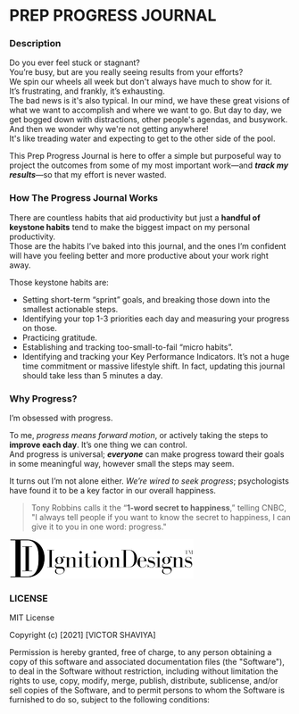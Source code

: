 # PREP PROGRESS JOURNAL
### Description
Do you ever feel stuck or stagnant?   
You’re busy, but are you really seeing results from your efforts?   
We spin our wheels all week but don't always have much to show for it.   
It’s frustrating, and frankly, it’s exhausting.   
The bad news is it's also typical. In our mind, we have these great visions of what we want to accomplish and where we want to go. But day to day, we get bogged down with distractions, other people's agendas, and busywork. And then we wonder why we're not getting anywhere!   
It's like treading water and expecting to get to the other side of the pool.

This Prep Progress Journal is here to offer a simple but purposeful way to project the outcomes from some of my most important work—and ***track my results***—so that my effort is never wasted.
### How The Progress Journal Works
There are countless habits that aid productivity but just a **handful of keystone habits** tend to make the biggest impact on my personal productivity.   
Those are the habits I’ve baked into this journal, and the ones I’m confident will have you feeling better and more productive about your work right away.

Those keystone habits are:  
* Setting short-term “sprint” goals, and breaking those down into the smallest actionable steps.   
* Identifying your top 1-3 priorities each day and measuring your progress on those.   
* Practicing gratitude.   
* Establishing and tracking too-small-to-fail “micro habits”.   
* Identifying and tracking your Key Performance Indicators.
It’s not a huge time commitment or massive lifestyle shift. In fact, updating this journal should take less than 5 minutes a day.
### Why Progress?
I’m obsessed with progress.

To me, *progress means forward motion*, or actively taking the steps to **improve each day**. It’s one thing we can control.   
And progress is universal; ___everyone___ can make progress toward their goals in some meaningful way, however small the steps may seem.

It turns out I’m not alone either. *We’re wired to seek progress*; psychologists have found it to be a key factor in our overall happiness.   
> Tony Robbins calls it the “**1-word secret to happiness**,” telling CNBC, "I always tell people if you want to know the secret to happiness, I can give it to you in one word: progress."

[![IgnitionReadsTM](./images/IgnitionDesignsTM.png)](https://github.com/ShaviyaVictor?tab=repositories)

### LICENSE
MIT License

Copyright (c) [2021] [VICTOR SHAVIYA]

Permission is hereby granted, free of charge, to any person obtaining a copy
of this software and associated documentation files (the "Software"), to deal
in the Software without restriction, including without limitation the rights
to use, copy, modify, merge, publish, distribute, sublicense, and/or sell
copies of the Software, and to permit persons to whom the Software is
furnished to do so, subject to the following conditions:
